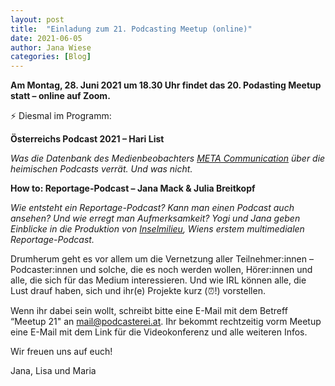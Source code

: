 ```yaml
---
layout: post
title:  "Einladung zum 21. Podcasting Meetup (online)"
date: 2021-06-05
author: Jana Wiese
categories: [Blog]
---
```



**Am Montag, 28. Juni 2021 um 18.30 Uhr findet das 20. Podasting Meetup statt – online auf Zoom.**

⚡ Diesmal im Programm:

**Österreichs Podcast 2021 – Hari List**

*Was die Datenbank des Medienbeobachters [META Communication](https://www.metacommunication.com) über die heimischen Podcasts verrät. Und was nicht.*

**How to: Reportage-Podcast – Jana Mack & Julia Breitkopf**

*Wie entsteht ein Reportage-Podcast? Kann man einen Podcast auch ansehen? Und wie erregt man Aufmerksamkeit? Yogi und Jana geben Einblicke in die Produktion von [Inselmilieu](https://www.inselmilieu-reportage.at/), Wiens erstem multimedialen Reportage-Podcast.*

Drumherum geht es vor allem um die Vernetzung aller Teilnehmer:innen – Podcaster:innen und solche, die es noch werden wollen, Hörer:innen und alle, die sich für das Medium interessieren. Und wie IRL können alle, die Lust drauf haben, sich und ihr(e) Projekte kurz (⏰!) vorstellen.

Wenn ihr dabei sein wollt, schreibt bitte eine E-Mail mit dem Betreff “Meetup 21" an mail@podcasterei.at. Ihr bekommt rechtzeitig vorm Meetup eine E-Mail mit dem Link für die Videokonferenz und alle weiteren Infos.

Wir freuen uns auf euch!

Jana, Lisa und Maria
